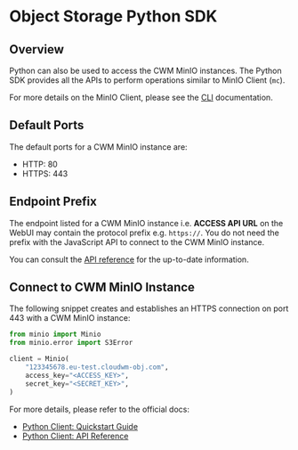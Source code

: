 # Object Storage Python SDK

## Overview

Python can also be used to access the CWM MinIO instances. The Python
SDK provides all the APIs to perform operations similar to MinIO Client (`mc`).

For more details on the MinIO Client, please see the [CLI](cli.md)
documentation.

## Default Ports

The default ports for a CWM MinIO instance are:

- HTTP: 80
- HTTPS: 443

## Endpoint Prefix

The endpoint listed for a CWM MinIO instance i.e. **ACCESS API URL** on the
WebUI may contain the protocol prefix e.g. `https://`. You do not need the
prefix with the JavaScript API to connect to the CWM MinIO instance.

You can consult the
[API reference](https://docs.min.io/docs/python-client-api-reference.html)
for the up-to-date information.

## Connect to CWM MinIO Instance

The following snippet creates and establishes an HTTPS connection on port 443
with a CWM MinIO instance:

```python
from minio import Minio
from minio.error import S3Error

client = Minio(
    "123345678.eu-test.cloudwm-obj.com",
    access_key="<ACCESS_KEY>",
    secret_key="<SECRET_KEY>",
)
```

For more details, please refer to the official docs:

- [Python Client: Quickstart Guide](https://docs.min.io/docs/python-client-quickstart-guide.html)
- [Python Client: API Reference](https://docs.min.io/docs/python-client-api-reference.html)
